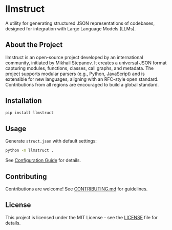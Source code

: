 # llmstruct

A utility for generating structured JSON representations of codebases, designed for integration with Large Language Models (LLMs).

## About the Project

llmstruct is an open-source project developed by an international community, initiated by Mikhail Stepanov. It creates a universal JSON format capturing modules, functions, classes, call graphs, and metadata. The project supports modular parsers (e.g., Python, JavaScript) and is extensible for new languages, aligning with an RFC-style open standard. Contributions from all regions are encouraged to build a global standard.

## Installation

```bash
pip install llmstruct
```

## Usage

Generate `struct.json` with default settings:
```bash
python -m llmstruct .
```

See [Configuration Guide](docs/llmstruct_config.md) for details.

## Contributing

Contributions are welcome! See [CONTRIBUTING.md](docs/CONTRIBUTING.md) for guidelines.

## License

This project is licensed under the MIT License - see the [LICENSE](LICENSE) file for details.

